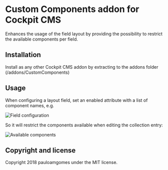 # Custom Components addon for Cockpit CMS

Enhances the usage of the field layout by providing the possibility to restrict the available components per field.

## Installation
Install as any other Cockpit CMS addon by extracting to the addons folder (/addons/CustomComponents)

## Usage
When configuring a layout field, set an enabled attribute with a list of component names, e.g.

![Field configuration](https://monosnap.com/image/ZTF0w43zLDcKCXQSpPK30DHhHbR1IQ.png)

So it will restrict the components available when editing the collection entry:

![Available components](https://monosnap.com/image/UyFuD8cFLHsQ2f89SMnnhbp105AqF2.png)

## Copyright and license

Copyright 2018 pauloamgomes under the MIT license.
